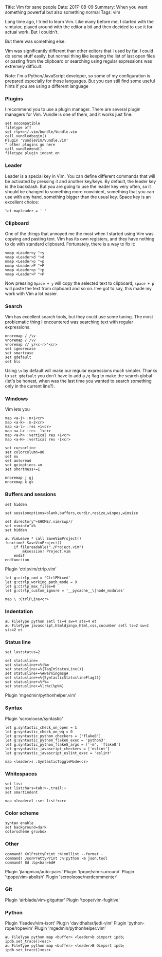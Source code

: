 Title: Vim for sane people
Date: 2017-08-09
Summary: When you want something powerful but also something normal
Tags: vim

Long time ago, I tried to learn Vim. Like many before me, I started with the vimtutor, played around with the editor a bit and then decided to use it for actual work. But I couldn't.

But there was something else.

Vim was significantly different than other editors that I used by far. I could do some stuff easily, but normal thing like keeping the list of last open files or pasting from the clipboard or searching using regular expressions was extremely difficult.

Note: I'm a Python/JavaScript developer, so some of my configuration is prepared especially for those languages. But you can still find some useful hints if you are using a different language

### Plugins

I recommend you to use a plugin manager. There are several plugin managers for Vim. Vundle is one of them, and it works just fine.

```vim
set nocompatible
filetype off
set rtp+=~/.vim/bundle/Vundle.vim
call vundle#begin()
Plugin 'VundleVim/Vundle.vim'
" other plugins go here
call vundle#end()
filetype plugin indent on
```

### Leader

Leader is a special key in Vim. You can define different commands
that will be activated by pressing it and another key/keys.
By default, the leader key is the backslash.
But you are going to use the leader key very often,
so it should be changed to something more convinient,
something that you can use with any hand,
something bigger than the usual key.
Space key is an excellent choice:

```vim
let mapleader = ' '
```

### Clipboard

One of the things that annoyed me the most when I started using Vim was
copying and pasting text. Vim has its own registers, and they have nothing
to do with standard clipboard. Fortunately, there is a way to fix it:

```vim
vmap <Leader>y "+y
vmap <Leader>d "+d
nmap <Leader>p "+p
nmap <Leader>P "+P
vmap <Leader>p "+p
vmap <Leader>P "+P
```

Now pressing `Space + y` will copy the selected text to clipboard, `space + p` will paste the text from clipboard and so on. I've got to say, this made my work with Vim a lot easier.

### Search

Vim has excellent search tools, but they could use some tuning. The most problematic thing I encountered was searching text with regular expressions.

```vim
nnoremap / /\v
vnoremap / /\v
vnoremap // y/<c-r>"<cr>
set ignorecase
set smartcase
set gdefault
set hls
```

Using `\v` by default will make our regular expressions much simpler. Thanks to `set gdefault` you don't have to add a `/g` flag to make the search global (let's be honest, when was the last time you wanted to search something only in the current line?).

### Windows

Vim lets you 

```vim
map <a-j> :m+1<cr>
map <a-k> :m-2<cr>
map <a-l> :res +1<cr>
map <a-L> :res -1<cr>
map <a-h> :vertical res +1<cr>
map <a-H> :vertical res -1<cr>

set cursorline
set colorcolumn=80
set nu
set autoread
set guioptions-=m
set shortmess+=I

nnoremap j gj
nnoremap k gk
```

### Buffers and sessions

```vim
set hidden
```

```vim
set sessionoptions=blank,buffers,curdir,resize,winpos,winsize

set directory^=$HOME/.vim/swp//
set viminfo^=%
set hidden

au VimLeave * call SaveVimProject()
function! SaveVimProject()
    if filereadable("./Project.vim")
        mksession! Project.vim
    endif
endfunction
```

Plugin 'ctrlpvim/ctrlp.vim'

```vim
let g:ctrlp_cmd = 'CtrlPMixed'
let g:ctrlp_working_path_mode = 0
let g:ctrlp_max_files=0
let g:ctrlp_custom_ignore = '__pycache__\|node_modules'

map \ :CtrlPLine<cr>
```

### Indentation

```vim
au FileType python setl ts=4 sw=4 sts=4 et
au FileType javascript,htmldjango,html,css,cucumber setl ts=2 sw=2 sts=2 et
```

### Status line

```vim
set laststatus=2

set statusline=
set statusline+=%t%m
set statusline+=%{TagInStatusLine()}
set statusline+=%#warningmsg#
set statusline+=%{SyntasticStatuslineFlag()}
set statusline+=%*%=
set statusline+=%l:%c(%p%%)
```

Plugin 'mgedmin/pythonhelper.vim'

### Syntax

Plugin 'scrooloose/syntastic'

```vim
let g:syntastic_check_on_open = 1
let g:syntastic_check_on_wq = 0
let g:syntastic_python_checkers = ['flake8']
let g:syntastic_python_flake8_exec = 'python3'
let g:syntastic_python_flake8_args = ['-m', 'flake8']
let g:syntastic_javascript_checkers = ['eslint']
let g:syntastic_javascript_eslint_exec = 'eslint'

map <leader>s :SyntasticToggleMode<cr>
```



### Whitespaces

```vim
set list
set listchars=tab:>-,trail:~
set smartindent

map <leader>l :set list!<cr>
```

### Color scheme

```vim
syntax enable
set background=dark
colorscheme gruvbox
```

### Other

```vim
command! XmlPrettyPrint :%!xmllint --format -
command! JsonPrettyPrint :%!python -m json.tool
command! Bd :bp<bar>bd#
```
Plugin 'jiangmiao/auto-pairs'
Plugin 'tpope/vim-surround'
Plugin 'tpope/vim-abolish'
Plugin 'scrooloose/nerdcommenter'

### Git

Plugin 'airblade/vim-gitgutter'
Plugin 'tpope/vim-fugitive'

### Python

Plugin 'fisadev/vim-isort'
Plugin 'davidhalter/jedi-vim'
Plugin 'python-rope/ropevim'
Plugin 'mgedmin/pythonhelper.vim'

```vim
au FileType python map <buffer> <leader>b oimport ipdb; ipdb.set_trace()<esc>
au FileType python map <buffer> <leader>B Oimport ipdb; ipdb.set_trace()<esc>
```

